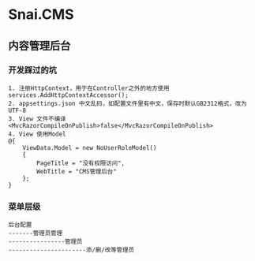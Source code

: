 # Snai.CMS
## 内容管理后台

### 开发踩过的坑
    1. 注册HttpContext，用于在Controller之外的地方使用  
    services.AddHttpContextAccessor();  
    2. appsettings.json 中文乱码，如配置文件里有中文，保存时默认GB2312格式，改为UTF-8  
    3. View 文件不编译 <MvcRazorCompileOnPublish>false</MvcRazorCompileOnPublish>  
    4. View 使用Model  
    @{
        ViewData.Model = new NoUserRoleModel()
        {
            PageTitle = "没有权限访问",
            WebTitle = "CMS管理后台"
        };
    }


### 菜单层级
    后台配置  
    -------管理员管理  
    ----------------管理员
    ----------------------添/删/改等管理员